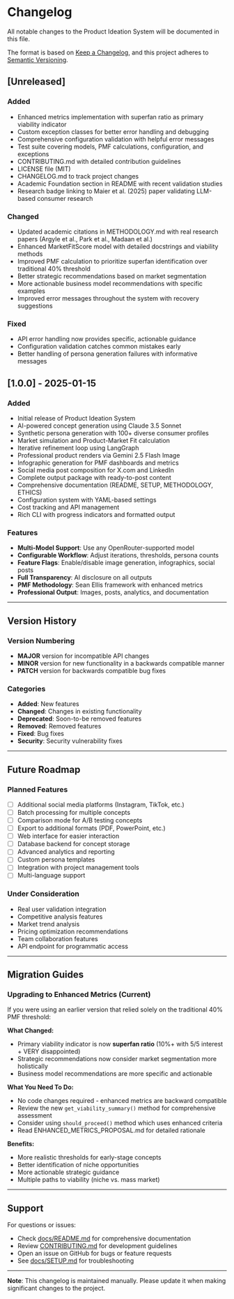 # Changelog

All notable changes to the Product Ideation System will be documented in this file.

The format is based on [Keep a Changelog](https://keepachangelog.com/en/1.0.0/),
and this project adheres to [Semantic Versioning](https://semver.org/spec/v2.0.0.html).

## [Unreleased]

### Added
- Enhanced metrics implementation with superfan ratio as primary viability indicator
- Custom exception classes for better error handling and debugging
- Comprehensive configuration validation with helpful error messages
- Test suite covering models, PMF calculations, configuration, and exceptions
- CONTRIBUTING.md with detailed contribution guidelines
- LICENSE file (MIT)
- CHANGELOG.md to track project changes
- Academic Foundation section in README with recent validation studies
- Research badge linking to Maier et al. (2025) paper validating LLM-based consumer research

### Changed
- Updated academic citations in METHODOLOGY.md with real research papers (Argyle et al., Park et al., Madaan et al.)
- Enhanced MarketFitScore model with detailed docstrings and viability methods
- Improved PMF calculation to prioritize superfan identification over traditional 40% threshold
- Better strategic recommendations based on market segmentation
- More actionable business model recommendations with specific examples
- Improved error messages throughout the system with recovery suggestions

### Fixed
- API error handling now provides specific, actionable guidance
- Configuration validation catches common mistakes early
- Better handling of persona generation failures with informative messages

## [1.0.0] - 2025-01-15

### Added
- Initial release of Product Ideation System
- AI-powered concept generation using Claude 3.5 Sonnet
- Synthetic persona generation with 100+ diverse consumer profiles
- Market simulation and Product-Market Fit calculation
- Iterative refinement loop using LangGraph
- Professional product renders via Gemini 2.5 Flash Image
- Infographic generation for PMF dashboards and metrics
- Social media post composition for X.com and LinkedIn
- Complete output package with ready-to-post content
- Comprehensive documentation (README, SETUP, METHODOLOGY, ETHICS)
- Configuration system with YAML-based settings
- Cost tracking and API management
- Rich CLI with progress indicators and formatted output

### Features
- **Multi-Model Support**: Use any OpenRouter-supported model
- **Configurable Workflow**: Adjust iterations, thresholds, persona counts
- **Feature Flags**: Enable/disable image generation, infographics, social posts
- **Full Transparency**: AI disclosure on all outputs
- **PMF Methodology**: Sean Ellis framework with enhanced metrics
- **Professional Output**: Images, posts, analytics, and documentation

---

## Version History

### Version Numbering

- **MAJOR** version for incompatible API changes
- **MINOR** version for new functionality in a backwards compatible manner
- **PATCH** version for backwards compatible bug fixes

### Categories

- **Added**: New features
- **Changed**: Changes in existing functionality
- **Deprecated**: Soon-to-be removed features
- **Removed**: Removed features
- **Fixed**: Bug fixes
- **Security**: Security vulnerability fixes

---

## Future Roadmap

### Planned Features

- [ ] Additional social media platforms (Instagram, TikTok, etc.)
- [ ] Batch processing for multiple concepts
- [ ] Comparison mode for A/B testing concepts
- [ ] Export to additional formats (PDF, PowerPoint, etc.)
- [ ] Web interface for easier interaction
- [ ] Database backend for concept storage
- [ ] Advanced analytics and reporting
- [ ] Custom persona templates
- [ ] Integration with project management tools
- [ ] Multi-language support

### Under Consideration

- Real user validation integration
- Competitive analysis features
- Market trend analysis
- Pricing optimization recommendations
- Team collaboration features
- API endpoint for programmatic access

---

## Migration Guides

### Upgrading to Enhanced Metrics (Current)

If you were using an earlier version that relied solely on the traditional 40% PMF threshold:

**What Changed:**
- Primary viability indicator is now **superfan ratio** (10%+ with 5/5 interest + VERY disappointed)
- Strategic recommendations now consider market segmentation more holistically
- Business model recommendations are more specific and actionable

**What You Need To Do:**
- No code changes required - enhanced metrics are backward compatible
- Review the new `get_viability_summary()` method for comprehensive assessment
- Consider using `should_proceed()` method which uses enhanced criteria
- Read ENHANCED_METRICS_PROPOSAL.md for detailed rationale

**Benefits:**
- More realistic thresholds for early-stage concepts
- Better identification of niche opportunities
- More actionable strategic guidance
- Multiple paths to viability (niche vs. mass market)

---

## Support

For questions or issues:
- Check [docs/README.md](docs/README.md) for comprehensive documentation
- Review [CONTRIBUTING.md](CONTRIBUTING.md) for development guidelines
- Open an issue on GitHub for bugs or feature requests
- See [docs/SETUP.md](docs/SETUP.md) for troubleshooting

---

**Note**: This changelog is maintained manually. Please update it when making significant changes to the project.

